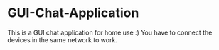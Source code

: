 # GUI-Chat-Application
This is a GUI chat application for home use :) You have to connect the devices in the same network to work.
